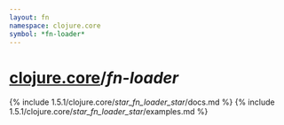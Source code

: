 ```yaml
---
layout: fn
namespace: clojure.core
symbol: *fn-loader*
---
```


# [clojure.core](../)/*fn-loader*

{% include 1.5.1/clojure.core/_star_fn_loader_star_/docs.md %}
{% include 1.5.1/clojure.core/_star_fn_loader_star_/examples.md %}

